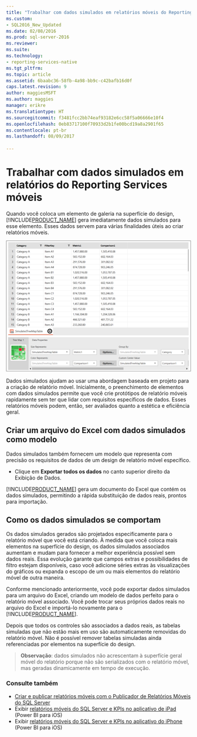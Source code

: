 ```yaml
---
title: "Trabalhar com dados simulados em relatórios móveis do Reporting Services | Microsoft Docs"
ms.custom:
- SQL2016_New_Updated
ms.date: 02/08/2016
ms.prod: sql-server-2016
ms.reviewer: 
ms.suite: 
ms.technology:
- reporting-services-native
ms.tgt_pltfrm: 
ms.topic: article
ms.assetid: 6baabc36-58fb-4a98-bb9c-c42bafb16d0f
caps.latest.revision: 9
author: maggiesMSFT
ms.author: maggies
manager: erikre
ms.translationtype: HT
ms.sourcegitcommit: f3481fcc2bb74eaf93182e6cc58f5a06666e10f4
ms.openlocfilehash: 0eb83717100f70933d2b1fe00bcd19a8a2901f65
ms.contentlocale: pt-br
ms.lasthandoff: 08/09/2017

---
```

# <a name="work-with-simulated-data-in-reporting-services-mobile-reports"></a>Trabalhar com dados simulados em relatórios do Reporting Services móveis
Quando você coloca um elemento de galeria na superfície do design, [!INCLUDE[PRODUCT_NAME](../../includes/ss-mobilereptpub-short.md)] gera imediatamente dados simulados para esse elemento. Esses dados servem para várias finalidades úteis ao criar relatórios móveis.   
  
![SS_MRP_SimDataTreeMapProps](../../reporting-services/mobile-reports/media/ss-mrp-simdatatreemapprops.png)  
  
Dados simulados ajudam ao usar uma abordagem baseada em projeto para a criação de relatório móvel. Inicialmente, o preenchimento de elementos com dados simulados permite que você crie protótipos de relatório móveis rapidamente sem ter que lidar com requisitos específicos de dados. Esses relatórios móveis podem, então, ser avaliados quanto a estética e eficiência geral.  
  
## <a name="create-an-excel-file-with-simulated-data-as-a-template"></a>Criar um arquivo do Excel com dados simulados como modelo  
  
Dados simulados também fornecem um modelo que representa com precisão os requisitos de dados de um design de relatório móvel específico.   
  
-  Clique em **Exportar todos os dados** no canto superior direito da Exibição de Dados.   
  
[!INCLUDE[PRODUCT_NAME](../../includes/ss-mobilereptpub-short.md)] gera um documento do Excel que contém os dados simulados, permitindo a rápida substituição de dados reais, prontos para importação.   
  
## <a name="how-simulated-data-behaves"></a>Como os dados simulados se comportam  
  
Os dados simulados gerados são projetados especificamente para o relatório móvel que você está criando. À medida que você coloca mais elementos na superfície do design, os dados simulados associados aumentam e mudam para fornecer a melhor experiência possível sem dados reais. Essa evolução garante que campos extras e possibilidades de filtro estejam disponíveis, caso você adicione séries extras às visualizações do gráficos ou expanda o escopo de um ou mais elementos do relatório móvel de outra maneira.  
  
Conforme mencionado anteriormente, você pode exportar dados simulados para um arquivo do Excel, criando um modelo de dados perfeito para o relatório móvel associado. Você pode trocar seus próprios dados reais no arquivo do Excel e importá-lo novamente para o [!INCLUDE[PRODUCT_NAME](../../includes/ss-mobilereptpub-short.md)].   
  
Depois que todos os controles são associados a dados reais, as tabelas simuladas que não estão mais em uso são automaticamente removidas do relatório móvel. Não é possível remover tabelas simuladas ainda referenciadas por elementos na superfície do design.  
  
>**Observação**: dados simulados não acrescentam à superfície geral móvel do relatório porque não são serializados com o relatório móvel, mas geradas dinamicamente em tempo de execução.  
  
### <a name="see-also"></a>Consulte também  
- [Criar e publicar relatórios móveis com o Publicador de Relatórios Móveis do SQL Server](../../reporting-services/mobile-reports/create-mobile-reports-with-sql-server-mobile-report-publisher.md)  
-  Exibir [relatórios móveis do SQL Server e KPIs no aplicativo de iPad](https://pbiwebprod-docs.azurewebsites.net/en-us/documentation/powerbi-mobile-ipad-kpis-mobile-reports)  (Power BI para iOS)  
-  Exibir [relatórios móveis do SQL Server e KPIs no aplicativo do iPhone](https://pbiwebprod-docs.azurewebsites.net/en-us/documentation/powerbi-mobile-iphone-kpis-mobile-reports) (Power BI para iOS)  
  
  
  
  
  


